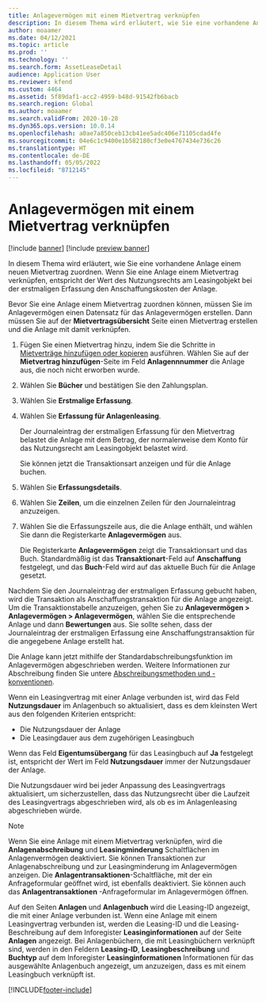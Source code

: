 ```yaml
---
title: Anlagevermögen mit einem Mietvertrag verknüpfen
description: In diesem Thema wird erläutert, wie Sie eine vorhandene Anlage einem neuen Mietvertrag zuordnen.
author: moaamer
ms.date: 04/12/2021
ms.topic: article
ms.prod: ''
ms.technology: ''
ms.search.form: AssetLeaseDetail
audience: Application User
ms.reviewer: kfend
ms.custom: 4464
ms.assetid: 5f89daf1-acc2-4959-b48d-91542fb6bacb
ms.search.region: Global
ms.author: moaamer
ms.search.validFrom: 2020-10-28
ms.dyn365.ops.version: 10.0.14
ms.openlocfilehash: a0ae7a850ceb13cb41ee5adc406e71105cdad4fe
ms.sourcegitcommit: 04e6c1c9400e1b582180cf3e0e4767434e736c26
ms.translationtype: HT
ms.contentlocale: de-DE
ms.lasthandoff: 05/05/2022
ms.locfileid: "8712145"
---
```

# <a name="associate-fixed-assets-with-leases"></a>Anlagevermögen mit einem Mietvertrag verknüpfen

[!include [banner](../includes/banner.md)]
[!include [preview banner](../includes/preview-banner.md)]

In diesem Thema wird erläutert, wie Sie eine vorhandene Anlage einem neuen Mietvertrag zuordnen. Wenn Sie eine Anlage einem Mietvertrag verknüpfen, entspricht der Wert des Nutzungsrechts am Leasingobjekt bei der erstmaligen Erfassung den Anschaffungskosten der Anlage.

Bevor Sie eine Anlage einem Mietvertrag zuordnen können, müssen Sie im Anlagevermögen einen Datensatz für das Anlagevermögen erstellen. Dann müssen Sie auf der **Mietvertragsübersicht** Seite einen Mietvertrag erstellen und die Anlage mit damit verknüpfen.

1. Fügen Sie einen Mietvertrag hinzu, indem Sie die Schritte in [Mietverträge hinzufügen oder kopieren](add-lease.md) ausführen. Wählen Sie auf der **Mietvertrag hinzufügen**-Seite im Feld **Anlagennnummer** die Anlage aus, die noch nicht erworben wurde.
2. Wählen Sie **Bücher** und bestätigen Sie den Zahlungsplan.
3. Wählen Sie **Erstmalige Erfassung**.
4. Wählen Sie **Erfassung für Anlagenleasing**.

    Der Journaleintrag der erstmaligen Erfassung für den Mietvertrag belastet die Anlage mit dem Betrag, der normalerweise dem Konto für das Nutzungsrecht am Leasingobjekt belastet wird.

    Sie können jetzt die Transaktionsart anzeigen und für die Anlage buchen.

5. Wählen Sie **Erfassungsdetails**.
6. Wählen Sie **Zeilen**, um die einzelnen Zeilen für den Journaleintrag anzuzeigen.
7. Wählen Sie die Erfassungszeile aus, die die Anlage enthält, und wählen Sie dann die Registerkarte **Anlagevermögen** aus.

    Die Registerkarte **Anlagevermögen** zeigt die Transaktionsart und das Buch. Standardmäßig ist das **Transaktionart**-Feld auf **Anschaffung** festgelegt, und das **Buch**-Feld wird auf das aktuelle Buch für die Anlage gesetzt.

Nachdem Sie den Journaleintrag der erstmaligen Erfassung gebucht haben, wird die Transaktion als Anschaffungstransaktion für die Anlage angezeigt. Um die Transaktionstabelle anzuzeigen, gehen Sie zu **Anlagevermögen \> Anlagevermögen \> Anlagevermögen**, wählen Sie die entsprechende Anlage und dann **Bewertungen** aus. Sie sollte sehen, dass der Journaleintrag der erstmaligen Erfassung eine Anschaffungstransaktion für die angegebene Anlage erstellt hat.

Die Anlage kann jetzt mithilfe der Standardabschreibungsfunktion im Anlagevermögen abgeschrieben werden. Weitere Informationen zur Abschreibung finden Sie untere [Abschreibungsmethoden und - konventionen](../fixed-assets/depreciation-methods-conventions.md).

Wenn ein Leasingvertrag mit einer Anlage verbunden ist, wird das Feld **Nutzungsdauer** im Anlagenbuch so aktualisiert, dass es dem kleinsten Wert aus den folgenden Kriterien entspricht: 

 - Die Nutzungsdauer der Anlage
 - Die Leasingdauer aus dem zugehörigen Leasingbuch

Wenn das Feld **Eigentumsübergang** für das Leasingbuch auf **Ja** festgelegt ist, entspricht der Wert im Feld **Nutzungsdauer** immer der Nutzungsdauer der Anlage. 
 
Die Nutzungsdauer wird bei jeder Anpassung des Leasingvertrags aktualisiert, um sicherzustellen, dass das Nutzungsrecht über die Laufzeit des Leasingvertrags abgeschrieben wird, als ob es im Anlagenleasing abgeschrieben würde.

> [!NOTE]
> Wenn Sie eine Anlage mit einem Mietvertrag verknüpfen, wird die **Anlagenabschreibung** und **Leasingminderung** Schaltflächen im Anlagenvermögen deaktiviert. Sie können Transaktionen zur Anlagenabschreibung und zur Leasingminderung im Anlagevermögen anzeigen. Die **Anlagentransaktionen**-Schaltfläche, mit der ein Anfrageformular geöffnet wird, ist ebenfalls deaktiviert. Sie können auch das **Anlagentransaktionen** -Anfrageformular im Anlagevermögen öffnen.  

Auf den Seiten **Anlagen** und **Anlagenbuch** wird die Leasing-ID angezeigt, die mit einer Anlage verbunden ist. Wenn eine Anlage mit einem Leasingvertrag verbunden ist, werden die Leasing-ID und die Leasing-Beschreibung auf dem Inforegister **Leasinginformationen** auf der Seite **Anlagen** angezeigt. Bei Anlagenbüchern, die mit Leasingbüchern verknüpft sind, werden in den Feldern **Leasing-ID**, **Leasingbeschreibung** und **Buchtyp** auf dem Inforegister **Leasinginformationen** Informationen für das ausgewählte Anlagenbuch angezeigt, um anzuzeigen, dass es mit einem Leasingbuch verknüpft ist.

[!INCLUDE[footer-include](../../includes/footer-banner.md)]
